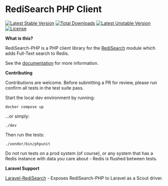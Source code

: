 # RediSearch PHP Client

[![Latest Stable Version](https://poser.pugx.org/ethanhann/redisearch-php/v/stable)](https://packagist.org/packages/ethanhann/redisearch-php)
[![Total Downloads](https://poser.pugx.org/ethanhann/redisearch-php/downloads)](https://packagist.org/packages/ethanhann/redisearch-php)
[![Latest Unstable Version](https://poser.pugx.org/ethanhann/redisearch-php/v/unstable)](https://packagist.org/packages/ethanhann/redisearch-php)
[![License](https://poser.pugx.org/ethanhann/redisearch-php/license)](https://packagist.org/packages/ethanhann/redisearch-php)

**What is this?**

RediSearch-PHP is a PHP client library for the [RediSearch](http://redisearch.io/) module which adds Full-Text search to Redis.

See the [documentation](http://www.ethanhann.com/redisearch-php/) for more information.

**Contributing**

Contributions are welcome. Before submitting a PR for review, please run confirm all tests in the test suite pass.

Start the local dev environment by running:

```docker compose up```

...or simply:

```./dev```

Then run the tests:

```./vendor/bin/phpunit```

Do not run tests on a prod system (of course), or any system that has a Redis instance with data you care about - 
Redis is flushed between tests.

**Laravel Support**

[Laravel-RediSearch](https://github.com/ethanhann/Laravel-RediSearch) - Exposes RediSearch-PHP to Laravel as a Scout driver.
